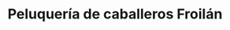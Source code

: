 ---
title: "Peluquería de caballeros Froilán"
url: /la-curva/peluqueria-de-caballeros-froilan/
shop: peluquería
---